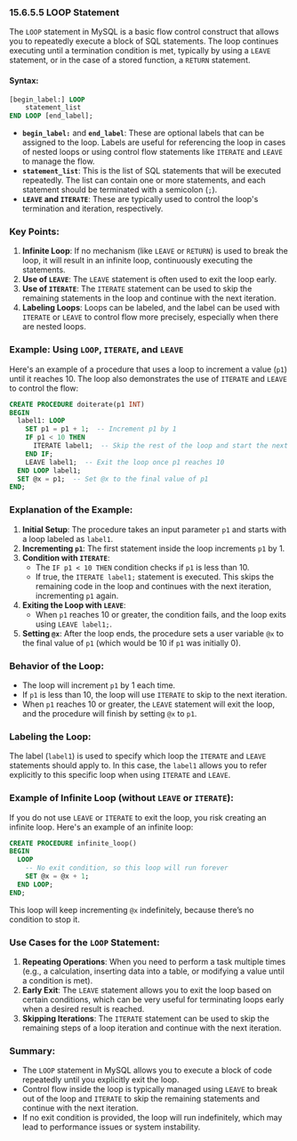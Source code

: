 ### 15.6.5.5 LOOP Statement

The `LOOP` statement in MySQL is a basic flow control construct that allows you to repeatedly execute a block of SQL statements. The loop continues executing until a termination condition is met, typically by using a `LEAVE` statement, or in the case of a stored function, a `RETURN` statement. 

#### Syntax:
```sql
[begin_label:] LOOP
    statement_list
END LOOP [end_label];
```

- **`begin_label:`** and **`end_label`**: These are optional labels that can be assigned to the loop. Labels are useful for referencing the loop in cases of nested loops or using control flow statements like `ITERATE` and `LEAVE` to manage the flow.
- **`statement_list`**: This is the list of SQL statements that will be executed repeatedly. The list can contain one or more statements, and each statement should be terminated with a semicolon (`;`).
- **`LEAVE` and `ITERATE`**: These are typically used to control the loop's termination and iteration, respectively.

### Key Points:
1. **Infinite Loop**: If no mechanism (like `LEAVE` or `RETURN`) is used to break the loop, it will result in an infinite loop, continuously executing the statements.
2. **Use of `LEAVE`**: The `LEAVE` statement is often used to exit the loop early.
3. **Use of `ITERATE`**: The `ITERATE` statement can be used to skip the remaining statements in the loop and continue with the next iteration.
4. **Labeling Loops**: Loops can be labeled, and the label can be used with `ITERATE` or `LEAVE` to control flow more precisely, especially when there are nested loops.

### Example: Using `LOOP`, `ITERATE`, and `LEAVE`

Here's an example of a procedure that uses a loop to increment a value (`p1`) until it reaches 10. The loop also demonstrates the use of `ITERATE` and `LEAVE` to control the flow:

```sql
CREATE PROCEDURE doiterate(p1 INT)
BEGIN
  label1: LOOP
    SET p1 = p1 + 1;  -- Increment p1 by 1
    IF p1 < 10 THEN
      ITERATE label1;  -- Skip the rest of the loop and start the next iteration
    END IF;
    LEAVE label1;  -- Exit the loop once p1 reaches 10
  END LOOP label1;
  SET @x = p1;  -- Set @x to the final value of p1
END;
```

### Explanation of the Example:
1. **Initial Setup**: The procedure takes an input parameter `p1` and starts with a loop labeled as `label1`.
2. **Incrementing `p1`**: The first statement inside the loop increments `p1` by 1.
3. **Condition with `ITERATE`**:
   - The `IF p1 < 10 THEN` condition checks if `p1` is less than 10.
   - If true, the `ITERATE label1;` statement is executed. This skips the remaining code in the loop and continues with the next iteration, incrementing `p1` again.
4. **Exiting the Loop with `LEAVE`**:
   - When `p1` reaches 10 or greater, the condition fails, and the loop exits using `LEAVE label1;`.
5. **Setting `@x`**: After the loop ends, the procedure sets a user variable `@x` to the final value of `p1` (which would be 10 if `p1` was initially 0).
   
### Behavior of the Loop:
- The loop will increment `p1` by 1 each time.
- If `p1` is less than 10, the loop will use `ITERATE` to skip to the next iteration.
- When `p1` reaches 10 or greater, the `LEAVE` statement will exit the loop, and the procedure will finish by setting `@x` to `p1`.

### Labeling the Loop:
The label (`label1`) is used to specify which loop the `ITERATE` and `LEAVE` statements should apply to. In this case, the `label1` allows you to refer explicitly to this specific loop when using `ITERATE` and `LEAVE`.

### Example of Infinite Loop (without `LEAVE` or `ITERATE`):
If you do not use `LEAVE` or `ITERATE` to exit the loop, you risk creating an infinite loop. Here's an example of an infinite loop:

```sql
CREATE PROCEDURE infinite_loop()
BEGIN
  LOOP
    -- No exit condition, so this loop will run forever
    SET @x = @x + 1;
  END LOOP;
END;
```

This loop will keep incrementing `@x` indefinitely, because there’s no condition to stop it.

### Use Cases for the `LOOP` Statement:
1. **Repeating Operations**: When you need to perform a task multiple times (e.g., a calculation, inserting data into a table, or modifying a value until a condition is met).
2. **Early Exit**: The `LEAVE` statement allows you to exit the loop based on certain conditions, which can be very useful for terminating loops early when a desired result is reached.
3. **Skipping Iterations**: The `ITERATE` statement can be used to skip the remaining steps of a loop iteration and continue with the next iteration.

### Summary:
- The `LOOP` statement in MySQL allows you to execute a block of code repeatedly until you explicitly exit the loop.
- Control flow inside the loop is typically managed using `LEAVE` to break out of the loop and `ITERATE` to skip the remaining statements and continue with the next iteration.
- If no exit condition is provided, the loop will run indefinitely, which may lead to performance issues or system instability.
